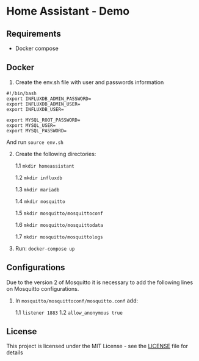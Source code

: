 # Home Assistant - Demo


## Requirements

- Docker compose

## Docker

1. Create the env.sh file with user and passwords information

```
#!/bin/bash 
export INFLUXDB_ADMIN_PASSWORD=
export INFLUXDB_ADMIN_USER=
export INFLUXDB_USER=

export MYSQL_ROOT_PASSWORD= 
export MYSQL_USER= 
export MYSQL_PASSWORD=

```

And run `source env.sh`

2. Create the following directories:

    1.1 `mkdir homeassistant`

    1.2 `mkdir influxdb`

    1.3 `mkdir mariadb`

    1.4 `mkdir mosquitto`

    1.5 `mkdir mosquitto/mosquittoconf`

    1.6 `mkdir mosquitto/mosquittodata`
    
    1.7 `mkdir mosquitto/mosquittologs`

3. Run: `docker-compose up`


## Configurations

Due to the version 2 of Mosquitto it is necessary to add the following lines on Mosquitto configurations.

1. In `mosquitto/mosquittoconf/mosquitto.conf` add:

    1.1 `listener 1883`
    1.2 `allow_anonymous true`


## License

This project is licensed under the MIT License - see the [LICENSE](LICENSE) file for details